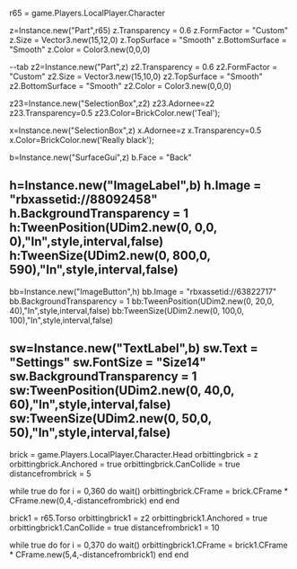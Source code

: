 r65 = game.Players.LocalPlayer.Character

z=Instance.new("Part",r65)
z.Transparency = 0.6
z.FormFactor = "Custom"
z.Size = Vector3.new(15,12,0)
z.TopSurface = "Smooth"
z.BottomSurface = "Smooth"
z.Color = Color3.new(0,0,0)

--tab
z2=Instance.new("Part",z)
z2.Transparency = 0.6
z2.FormFactor = "Custom"
z2.Size = Vector3.new(15,10,0)
z2.TopSurface = "Smooth"
z2.BottomSurface = "Smooth"
z2.Color = Color3.new(0,0,0)

z23=Instance.new("SelectionBox",z2)
z23.Adornee=z2
z23.Transparency=0.5
z23.Color=BrickColor.new('Teal');



x=Instance.new("SelectionBox",z)
x.Adornee=z
x.Transparency=0.5
x.Color=BrickColor.new('Really black');

b=Instance.new("SurfaceGui",z)
b.Face = "Back"

h=Instance.new("ImageLabel",b)
h.Image = "rbxassetid://88092458"
h.BackgroundTransparency = 1
h:TweenPosition(UDim2.new(0, 0,0, 0),"In",style,interval,false)
h:TweenSize(UDim2.new(0, 800,0, 590),"In",style,interval,false)
----------------------------------
bb=Instance.new("ImageButton",h)
bb.Image = "rbxassetid://63822717"
bb.BackgroundTransparency = 1
bb:TweenPosition(UDim2.new(0, 20,0, 40),"In",style,interval,false)
bb:TweenSize(UDim2.new(0, 100,0, 100),"In",style,interval,false)

sw=Instance.new("TextLabel",b)
sw.Text = "Settings"
sw.FontSize = "Size14"
sw.BackgroundTransparency = 1
sw:TweenPosition(UDim2.new(0, 40,0, 60),"In",style,interval,false)
sw:TweenSize(UDim2.new(0, 50,0, 50),"In",style,interval,false)
------------

brick = game.Players.LocalPlayer.Character.Head
orbittingbrick = z
orbittingbrick.Anchored = true
orbittingbrick.CanCollide = true
distancefrombrick = 5

while true do 
for i = 0,360 do
wait()
orbittingbrick.CFrame = brick.CFrame * CFrame.new(0,4,-distancefrombrick)
end
end



brick1 = r65.Torso
orbittingbrick1 = z2
orbittingbrick1.Anchored = true
orbittingbrick1.CanCollide = true
distancefrombrick1 = 10

while true do 
for i = 0,370 do
wait()
orbittingbrick1.CFrame = brick1.CFrame * CFrame.new(5,4,-distancefrombrick1)
end
end


